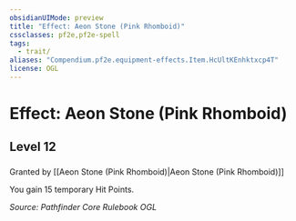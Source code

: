 ```yaml
---
obsidianUIMode: preview
title: "Effect: Aeon Stone (Pink Rhomboid)"
cssclasses: pf2e,pf2e-spell
tags:
  - trait/
aliases: "Compendium.pf2e.equipment-effects.Item.HcUltKEnhktxcp4T"
license: OGL
---
```

# Effect: Aeon Stone (Pink Rhomboid)
## Level 12
### 






Granted by [[Aeon Stone (Pink Rhomboid)|Aeon Stone (Pink Rhomboid)]]

You gain 15 temporary Hit Points.

*Source: Pathfinder Core Rulebook*
*OGL*